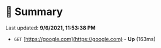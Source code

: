 # 📖 Summary
Last updated: **9/6/2021, 11:53:38 PM**

- `GET` [https://google.com](https://google.com) - **Up** (163ms)
